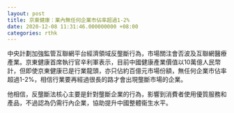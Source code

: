 ```yaml
---
layout: post
title: 京東健康：業內無任何企業市佔率超過1-2%
date: 2020-12-08 11:31:46.000000000 +08:00
categories: rthk
---
```


中央計劃加強監管互聯網平台經濟領域反壟斷行為，市場關注會否波及互聯網醫療產業。京東健康首席執行官辛利軍表示，目前中國健康產業價值以10萬億人民幣計，但即使京東健康已是行業龍頭，亦只佔約百億元市場份額，無任何企業市佔率超過1-2%，相信行業要再經過很長的路才會出現壟斷市場的企業。

他相信，反壟斷法核心主要是針對壟斷企業的行為，影響到消費者使用優質服務和產品，不過認為仍需行內企業，協助提升中國整體衞生水平。
